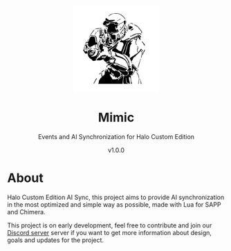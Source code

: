 <html>
    <p align="center">
        <img width="200px" src="img/mimic_logo.png"/>
    </p>
    <h1 align="center">Mimic</h1>
    <p align="center">
       Events and AI Synchronization for Halo Custom Edition
    </p>
    <p align="center">
       v1.0.0
    </p>
</html>

# About
Halo Custom Edition AI Sync, this project aims to provide AI synchronization in the most optimized
and simple way as possible, made with Lua for SAPP and Chimera.

This project is on early development, feel free to contribute and join our [Discord server](https://discord.shadowmods.net)
server if you want to get more information about design, goals and updates for the project.